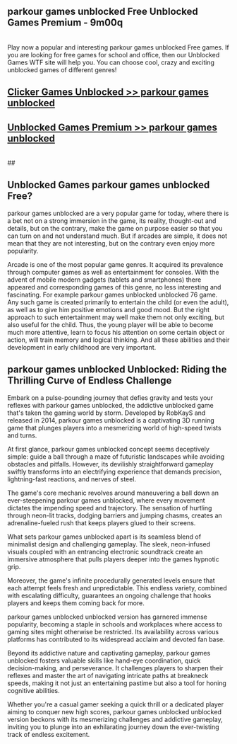 ## parkour games unblocked Free Unblocked Games Premium - 9m00q <br>
<br>
Play now a popular and interesting parkour games unblocked Free games. If you are looking for free games for school and office, then our Unblocked Games WTF site will help you. You can choose cool, crazy and exciting unblocked games of different genres!


##  [Clicker Games Unblocked >> parkour games unblocked](http://freeplayer.one?title=parkour_games_unblocked&ref=05)

##  [Unblocked Games Premium >> parkour games unblocked](http://freeplayer.one?title=parkour_games_unblocked&ref=05)
  <br>
  ##



## Unblocked Games parkour games unblocked Free?

parkour games unblocked are a very popular game for today, where there is a bet not on a strong immersion in the game, its reality, thought-out and details, but on the contrary, make the game on purpose easier so that you can turn on and not understand much. But if arcades are simple, it does not mean that they are not interesting, but on the contrary even enjoy more popularity.

Arcade is one of the most popular game genres. It acquired its prevalence through computer games as well as entertainment for consoles. With the advent of mobile modern gadgets (tablets and smartphones) there appeared and corresponding games of this genre, no less interesting and fascinating. For example parkour games unblocked unblocked 76 game. Any such game is created primarily to entertain the child (or even the adult), as well as to give him positive emotions and good mood. But the right approach to such entertainment may well make them not only exciting, but also useful for the child. Thus, the young player will be able to become much more attentive, learn to focus his attention on some certain object or action, will train memory and logical thinking. And all these abilities and their development in early childhood are very important.

##  parkour games unblocked Unblocked: Riding the Thrilling Curve of Endless Challenge

Embark on a pulse-pounding journey that defies gravity and tests your reflexes with parkour games unblocked, the addictive unblocked game that's taken the gaming world by storm. Developed by RobKayS and released in 2014, parkour games unblocked is a captivating 3D running game that plunges players into a mesmerizing world of high-speed twists and turns.

At first glance, parkour games unblocked concept seems deceptively simple: guide a ball through a maze of futuristic landscapes while avoiding obstacles and pitfalls. However, its devilishly straightforward gameplay swiftly transforms into an electrifying experience that demands precision, lightning-fast reactions, and nerves of steel.

The game's core mechanic revolves around maneuvering a ball down an ever-steepening parkour games unblocked, where every movement dictates the impending speed and trajectory. The sensation of hurtling through neon-lit tracks, dodging barriers and jumping chasms, creates an adrenaline-fueled rush that keeps players glued to their screens.

What sets parkour games unblocked apart is its seamless blend of minimalist design and challenging gameplay. The sleek, neon-infused visuals coupled with an entrancing electronic soundtrack create an immersive atmosphere that pulls players deeper into the games hypnotic grip.

Moreover, the game's infinite procedurally generated levels ensure that each attempt feels fresh and unpredictable. This endless variety, combined with escalating difficulty, guarantees an ongoing challenge that hooks players and keeps them coming back for more.

parkour games unblocked unblocked version has garnered immense popularity, becoming a staple in schools and workplaces where access to gaming sites might otherwise be restricted. Its availability across various platforms has contributed to its widespread acclaim and devoted fan base.

Beyond its addictive nature and captivating gameplay, parkour games unblocked fosters valuable skills like hand-eye coordination, quick decision-making, and perseverance. It challenges players to sharpen their reflexes and master the art of navigating intricate paths at breakneck speeds, making it not just an entertaining pastime but also a tool for honing cognitive abilities.

Whether you're a casual gamer seeking a quick thrill or a dedicated player aiming to conquer new high scores, parkour games unblocked unblocked version beckons with its mesmerizing challenges and addictive gameplay, inviting you to plunge into an exhilarating journey down the ever-twisting track of endless excitement.